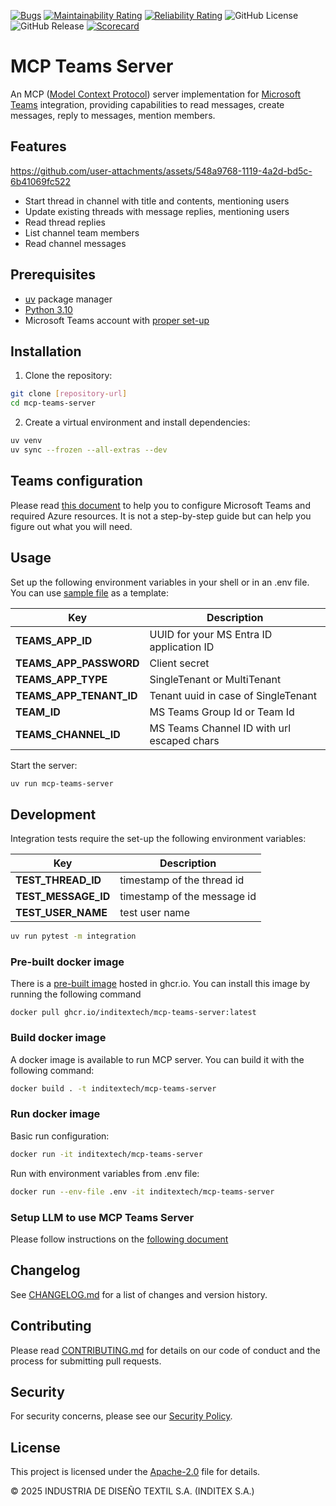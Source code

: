 [![Bugs](https://sonarcloud.io/api/project_badges/measure?project=InditexTech_mcp-teams-server&metric=bugs)](https://sonarcloud.io/summary/new_code?id=InditexTech_mcp-teams-server)
[![Maintainability Rating](https://sonarcloud.io/api/project_badges/measure?project=InditexTech_mcp-teams-server&metric=sqale_rating)](https://sonarcloud.io/summary/new_code?id=InditexTech_mcp-teams-server)
[![Reliability Rating](https://sonarcloud.io/api/project_badges/measure?project=InditexTech_mcp-teams-server&metric=reliability_rating)](https://sonarcloud.io/summary/new_code?id=InditexTech_mcp-teams-server)
![GitHub License](https://img.shields.io/github/license/InditexTech/mcp-teams-server)
![GitHub Release](https://img.shields.io/github/v/release/InditexTech/mcp-teams-server)
[![Scorecard](https://api.scorecard.dev/projects/github.com/InditexTech/mcp-teams-server/badge)](https://scorecard.dev/viewer/?uri=github.com/InditexTech/mcp-teams-server)
<!-- [![Best Practices](https://www.bestpractices.dev/projects/10400/badge)](https://www.bestpractices.dev/projects/10400) -->


# MCP Teams Server

An MCP ([Model Context Protocol](https://modelcontextprotocol.io/introduction)) server implementation for 
[Microsoft Teams](https://www.microsoft.com/en-us/microsoft-teams/group-chat-software/) integration, providing capabilities to 
read messages, create messages, reply to messages, mention members.

## Features

https://github.com/user-attachments/assets/548a9768-1119-4a2d-bd5c-6b41069fc522

- Start thread in channel with title and contents, mentioning users
- Update existing threads with message replies, mentioning users
- Read thread replies
- List channel team members
- Read channel messages

## Prerequisites

- [uv](https://github.com/astral-sh/uv) package manager
- [Python 3.10](https://www.python.org/)
- Microsoft Teams account with [proper set-up](./doc/MS-Teams-setup.md)

## Installation

1. Clone the repository:

```bash
git clone [repository-url]
cd mcp-teams-server
```

2. Create a virtual environment and install dependencies:

```bash
uv venv
uv sync --frozen --all-extras --dev
```

## Teams configuration

Please read [this document](./doc/MS-Teams-setup.md) to help you to configure Microsoft Teams and required 
Azure resources. It is not a step-by-step guide but can help you figure out what you will need.

## Usage

Set up the following environment variables in your shell or in an .env file. You can use [sample file](./sample.env) 
as a template:

| Key                     | Description                                |
|-------------------------|--------------------------------------------|
| **TEAMS_APP_ID**        | UUID for your MS Entra ID application ID   |
| **TEAMS_APP_PASSWORD**  | Client secret                              |
| **TEAMS_APP_TYPE**      | SingleTenant or MultiTenant                |
| **TEAMS_APP_TENANT_ID** | Tenant uuid in case of SingleTenant        |
| **TEAM_ID**             | MS Teams Group Id or Team Id               |
| **TEAMS_CHANNEL_ID**    | MS Teams Channel ID with url escaped chars |

Start the server:

```bash
uv run mcp-teams-server
```

## Development

Integration tests require the set-up the following environment variables:

| Key                    | Description                    |
|------------------------|--------------------------------|
| **TEST_THREAD_ID**     | timestamp of the thread id     |
| **TEST_MESSAGE_ID**    | timestamp of the message id    |
| **TEST_USER_NAME**     | test user name                 |


```bash
uv run pytest -m integration
```

### Pre-built docker image

There is a [pre-built image](https://github.com/InditexTech/mcp-teams-server/pkgs/container/mcp-teams-server) hosted in ghcr.io.
You can install this image by running the following command

```commandline
docker pull ghcr.io/inditextech/mcp-teams-server:latest
```

### Build docker image

A docker image is available to run MCP server. You can build it with the following command:

```bash
docker build . -t inditextech/mcp-teams-server
```

### Run docker image

Basic run configuration:

```bash
docker run -it inditextech/mcp-teams-server
```

Run with environment variables from .env file:

```bash
docker run --env-file .env -it inditextech/mcp-teams-server
```

### Setup LLM to use MCP Teams Server

Please follow instructions on the [following document](./llms-install.md)

## Changelog

See [CHANGELOG.md](CHANGELOG.md) for a list of changes and version history.

## Contributing

Please read [CONTRIBUTING.md](CONTRIBUTING.md) for details on our code of conduct and the process for submitting pull
requests.

## Security

For security concerns, please see our [Security Policy](SECURITY.md).

## License

This project is licensed under the [Apache-2.0](LICENSE.txt) file for details.

© 2025 INDUSTRIA DE DISEÑO TEXTIL S.A. (INDITEX S.A.)
